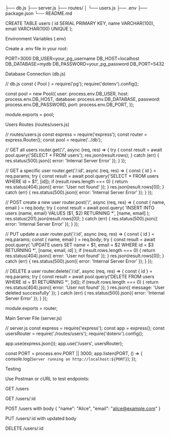 ├── db.js
├── server.js
├── routes/
│   └── users.js
├── .env
├── package.json
└── README.md

CREATE TABLE users (
  id SERIAL PRIMARY KEY,
  name VARCHAR(100),
  email VARCHAR(100) UNIQUE
);

Environment Variables (.env)

Create a .env file in your root:

PORT=3000
DB_USER=your_pg_username
DB_HOST=localhost
DB_DATABASE=mydb
DB_PASSWORD=your_pg_password
DB_PORT=5432

Database Connection (db.js)

// db.js
const { Pool } = require('pg');
require('dotenv').config();

const pool = new Pool({
  user: process.env.DB_USER,
  host: process.env.DB_HOST,
  database: process.env.DB_DATABASE,
  password: process.env.DB_PASSWORD,
  port: process.env.DB_PORT,
});

module.exports = pool;


Users Routes (routes/users.js)

// routes/users.js
const express = require('express');
const router = express.Router();
const pool = require('../db');

// GET all users
router.get('/', async (req, res) => {
  try {
    const result = await pool.query('SELECT * FROM users');
    res.json(result.rows);
  } catch (err) {
    res.status(500).json({ error: 'Internal Server Error' });
  }
});

// GET a specific user
router.get('/:id', async (req, res) => {
  const { id } = req.params;
  try {
    const result = await pool.query('SELECT * FROM users WHERE id = $1', [id]);
    if (result.rows.length === 0) {
      return res.status(404).json({ error: 'User not found' });
    }
    res.json(result.rows[0]);
  } catch (err) {
    res.status(500).json({ error: 'Internal Server Error' });
  }
});

// POST create a new user
router.post('/', async (req, res) => {
  const { name, email } = req.body;
  try {
    const result = await pool.query(
      'INSERT INTO users (name, email) VALUES ($1, $2) RETURNING *',
      [name, email]
    );
    res.status(201).json(result.rows[0]);
  } catch (err) {
    res.status(500).json({ error: 'Internal Server Error' });
  }
});

// PUT update a user
router.put('/:id', async (req, res) => {
  const { id } = req.params;
  const { name, email } = req.body;
  try {
    const result = await pool.query(
      'UPDATE users SET name = $1, email = $2 WHERE id = $3 RETURNING *',
      [name, email, id]
    );
    if (result.rows.length === 0) {
      return res.status(404).json({ error: 'User not found' });
    }
    res.json(result.rows[0]);
  } catch (err) {
    res.status(500).json({ error: 'Internal Server Error' });
  }
});

// DELETE a user
router.delete('/:id', async (req, res) => {
  const { id } = req.params;
  try {
    const result = await pool.query('DELETE FROM users WHERE id = $1 RETURNING *', [id]);
    if (result.rows.length === 0) {
      return res.status(404).json({ error: 'User not found' });
    }
    res.json({ message: 'User deleted successfully' });
  } catch (err) {
    res.status(500).json({ error: 'Internal Server Error' });
  }
});

module.exports = router;


Main Server File (server.js)

// server.js
const express = require('express');
const app = express();
const usersRouter = require('./routes/users');
require('dotenv').config();

app.use(express.json());
app.use('/users', usersRouter);

const PORT = process.env.PORT || 3000;
app.listen(PORT, () => {
  console.log(`Server running on http://localhost:${PORT}`);
});


Testing

Use Postman or cURL to test endpoints:

GET /users

GET /users/:id

POST /users with body { "name": "Alice", "email": "alice@example.com" }

PUT /users/:id with updated body

DELETE /users/:id

